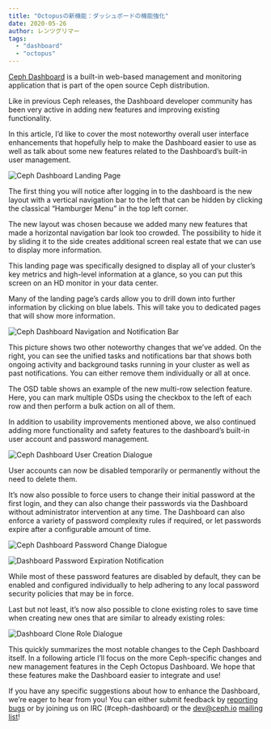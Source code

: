```yaml
---
title: "Octopusの新機能：ダッシュボードの機能強化"
date: 2020-05-26
author: レンツグリマー
tags:
  - "dashboard"
  - "octopus"
---
```


[Ceph Dashboard](https://docs.ceph.com/docs/master/mgr/dashboard/) is a built-in web-based management and monitoring application that is part of the open source Ceph distribution.

Like in previous Ceph releases, the Dashboard developer community has been very active in adding new features and improving existing functionality.

In this article, I’d like to cover the most noteworthy overall user interface enhancements that hopefully help to make the Dashboard easier to use as well as talk about some new features related to the Dashboard’s built-in user management.

![Ceph Dashboard Landing Page](https://i0.wp.com/ceph.io/wp-content/uploads/2020/05/Ceph-Dashboard-Landing-Page.png?w=1920&ssl=1)

The first thing you will notice after logging in to the dashboard is the new layout with a vertical navigation bar to the left that can be hidden by clicking the classical “Hamburger Menu” in the top left corner.

The new layout was chosen because we added many new features that made a horizontal navigation bar look too crowded. The possibility to hide it by sliding it to the side creates additional screen real estate that we can use to display more information.

This landing page was specifically designed to display all of your cluster’s key metrics and high-level information at a glance, so you can put this screen on an HD monitor in your data center.

Many of the landing page’s cards allow you to drill down into further information by clicking on blue labels. This will take you to dedicated pages that will show more information.

![Ceph Dashboard Navigation and Notification Bar](https://i2.wp.com/ceph.io/wp-content/uploads/2020/05/Ceph-Dashboard-Sidebar.png?w=1600&ssl=1)

This picture shows two other noteworthy changes that we’ve added. On the right, you can see the unified tasks and notifications bar that shows both ongoing activity and background tasks running in your cluster as well as past notifications. You can either remove them individually or all at once.

The OSD table shows an example of the new multi-row selection feature. Here, you can mark multiple OSDs using the checkbox to the left of each row and then perform a bulk action on all of them.

In addition to usability improvements mentioned above, we also continued adding more functionality and safety features to the dashboard’s built-in user account and password management.

![Ceph Dashboard User Creation Dialogue](https://i0.wp.com/ceph.io/wp-content/uploads/2020/05/Screenshot-from-2020-04-27-10-04-21.png?w=786&ssl=1)

User accounts can now be disabled temporarily or permanently without the need to delete them.

It’s now also possible to force users to change their initial password at the first login, and they can also change their passwords via the Dashboard without administrator intervention at any time. The Dashboard can also enforce a variety of password complexity rules if required, or let passwords expire after a configurable amount of time.

![Ceph Dashboard Password Change Dialogue](https://i0.wp.com/ceph.io/wp-content/uploads/2020/05/Screenshot-from-2020-04-27-10-05-38.png?w=782&ssl=1)

![Dashboard Password Expiration Notification](https://i0.wp.com/ceph.io/wp-content/uploads/2020/05/Screenshot-from-2020-04-27-10-07-18.png?w=444&ssl=1)

While most of these password features are disabled by default, they can be enabled and configured individually to help adhering to any local password security policies that may be in force.

Last but not least, it’s now also possible to clone existing roles to save time when creating new ones that are similar to already existing roles:

![Dashboard Clone Role Dialogue](https://i0.wp.com/ceph.io/wp-content/uploads/2020/05/Screenshot-from-2020-04-27-10-10-54.png?w=552&ssl=1)

This quickly summarizes the most notable changes to the Ceph Dashboard itself. In a following article I’ll focus on the more Ceph-specific changes and new management features in the Ceph Octopus Dashboard. We hope that these features make the Dashboard easier to integrate and use!

If you have any specific suggestions about how to enhance the Dashboard, we’re eager to hear from you! You can either submit feedback by [reporting bugs](https://tracker.ceph.com/projects/mgr/issues/new) or by joining us on IRC (#ceph-dashboard) or the dev@ceph.io [mailing list](https://ceph.io/irc/)!
